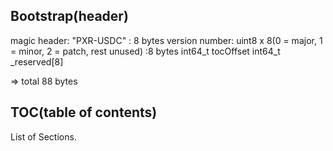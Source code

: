 ## Bootstrap(header)

magic header: "PXR-USDC" : 8 bytes
version number: uint8 x 8(0 = major, 1 = minor, 2 = patch, rest unused) :8 bytes
int64_t tocOffset
int64_t _reserved[8]

=> total 88 bytes

## TOC(table of contents)

List of Sections.
